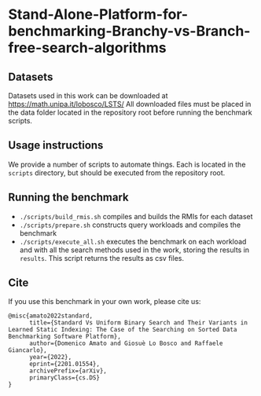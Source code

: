 # Stand-Alone-Platform-for-benchmarking-Branchy-vs-Branch-free-search-algorithms



## Datasets

Datasets used in this work can be downloaded at https://math.unipa.it/lobosco/LSTS/
All downloaded files must be placed in the data folder located in the repository root before running the benchmark scripts.

## Usage instructions

We provide a number of scripts to automate things. Each is located in the `scripts` directory, but should be executed from the repository root.

## Running the benchmark

* `./scripts/build_rmis.sh` compiles and builds the RMIs for each dataset
* `./scripts/prepare.sh` constructs query workloads and compiles the benchmark
* `./scripts/execute_all.sh` executes the benchmark on each workload and with all the search methods used in the work, storing the results in `results`. This script returns the results as csv files.

## Cite

If you use this benchmark in your own work, please cite us:

```
@misc{amato2022standard,
      title={Standard Vs Uniform Binary Search and Their Variants in Learned Static Indexing: The Case of the Searching on Sorted Data Benchmarking Software Platform}, 
      author={Domenico Amato and Giosuè Lo Bosco and Raffaele Giancarlo},
      year={2022},
      eprint={2201.01554},
      archivePrefix={arXiv},
      primaryClass={cs.DS}
}
